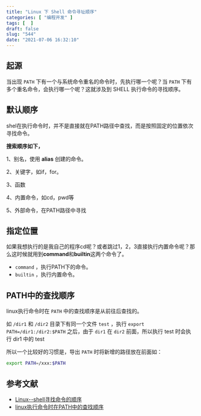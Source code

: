```yaml
---
title: "Linux 下 Shell 命令寻址顺序"
categories: [ "编程开发" ]
tags: [  ]
draft: false
slug: "544"
date: "2021-07-06 16:32:10"
---
```


## 起源

当出现 `PATH` 下有一个与系统命令重名的命令时，先执行哪一个呢？当 `PATH` 下有多个重名命令，会执行哪一个呢？这就涉及到 SHELL 执行命令的寻找顺序。

## 默认顺序

shel在执行命令时，并不是直接就在PATH路径中查找，而是按照固定的位置依次寻找命令。

**搜索顺序如下，**

1、别名，使用 **alias** 创建的命令。

2、关键字，如if，for。

3、函数

4、内置命令，如cd，pwd等

5、外部命令，在PATH路径中寻找

## 指定位置

如果我想执行的是我自己的程序cd呢？或者跳过1，2，3直接执行内置命令呢？那么这时候就用到**command**和**builtin**这两个命令了。

- `command` ，执行PATH下的命令。
- `builtin` ，执行内置命令。

## PATH中的查找顺序

linux执行命令时在 `PATH` 中的查找顺序是从前往后查找的。

如 `/dir1` 和 `/dir2` 目录下有同一个文件 `test` ，执行 `export PATH=/dir1:/dir2:$PATH` 之后，由于 `dir1` 在 `dir2` 前面，所以执行 test 时会执行 dir1 中的 test

所以一个比较好的习惯是，导出 `PATH` 时将新增的路径放在前面如：

```bash
export PATH=/xxx:$PATH
```

## 参考文献

- [Linux--shell寻找命令的顺序](https://blog.csdn.net/iPenX/article/details/78546808)
- [linux执行命令时在PATH中的查找顺序](http://luopeng.org/?p=60)